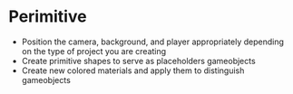 # Perimitive
- Position the camera, background, and player appropriately depending on
the type of project you are creating
- Create primitive shapes to serve as placeholders gameobjects
- Create new colored materials and apply them to distinguish gameobjects
